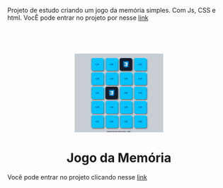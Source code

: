 Projeto de estudo criando um jogo da memória simples. Com Js, CSS e html.
VocÊ pode entrar no projeto por nesse <a href="https://renanhorta.github.io/projeto_jogo-da-memoria/" target="_blank">link</a>

<h1 align="center">
<br>
  <img src="./images/jogo_da_memoria2.png" alt="YOUR_PROJECT_NAME" width="200">
<br>
<br>
Jogo da Memória
</h1>

<p>
  Você pode entrar no projeto clicando nesse <a href="https://renanhorta.github.io/projeto_jogo-da-memoria/" target="_blank">link</a>
</p>
